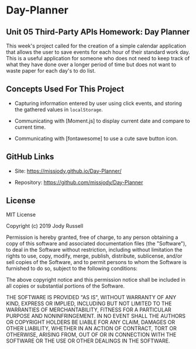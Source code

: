 # Day-Planner
## Unit 05 Third-Party APIs Homework: Day Planner

This week's project called for the creation of a simple calendar application that allows the user to save events for each hour of their standard work day. This is a useful application for someone who does not need to keep track of what they have done over a longer period of time but does not want to waste paper for each day's to do list.

## Concepts Used For This Project

* Capturing information entered by user using click events, and storing the gathered values in `localStorage`.

* Communicating with [Moment.js] to display current date and compare to current time. 

* Communicating with [fontawesome] to use a cute save button icon.

## GitHub Links

* Site: https://missjody.github.io/Day-Planner/

* Repository: https://github.com/missjody/Day-Planner

## License

MIT License

Copyright (c) 2019 Jody Russell

Permission is hereby granted, free of charge, to any person obtaining a copy of this software and associated documentation files (the "Software"), to deal in the Software without restriction, including without limitation the rights to use, copy, modify, merge, publish, distribute, sublicense, and/or sell copies of the Software, and to permit persons to whom the Software is furnished to do so, subject to the following conditions:

The above copyright notice and this permission notice shall be included in all copies or substantial portions of the Software.

THE SOFTWARE IS PROVIDED "AS IS", WITHOUT WARRANTY OF ANY KIND, EXPRESS OR IMPLIED, INCLUDING BUT NOT LIMITED TO THE WARRANTIES OF MERCHANTABILITY, FITNESS FOR A PARTICULAR PURPOSE AND NONINFRINGEMENT. IN NO EVENT SHALL THE AUTHORS OR COPYRIGHT HOLDERS BE LIABLE FOR ANY CLAIM, DAMAGES OR OTHER LIABILITY, WHETHER IN AN ACTION OF CONTRACT, TORT OR OTHERWISE, ARISING FROM, OUT OF OR IN CONNECTION WITH THE SOFTWARE OR THE USE OR OTHER DEALINGS IN THE SOFTWARE.

